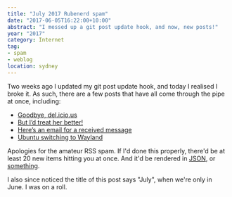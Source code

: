 ```yaml
---
title: "July 2017 Rubenerd spam"
date: "2017-06-05T16:22:00+10:00"
abstract: "I messed up a git post update hook, and now, new posts!"
year: "2017"
category: Internet
tag:
- spam
- weblog
location: sydney
---
```

Two weeks ago I updated my git post update hook, and today I realised I broke it. As such, there are a few posts that have all come through the pipe at once, including:

* [Goodbye, del.icio.us](https://rubenerd.com/goodbye-delicious/)
* [But I’d treat her better!](https://rubenerd.com/but-the-girls-like-bad-boys/)
* [Here’s an email for a received message](https://rubenerd.com/heres-an-email-for-a-received-message/)
* [Ubuntu switching to Wayland](https://rubenerd.com/ubuntu-switching-to-wayland/)

Apologies for the amateur RSS spam. If I'd done this properly, there'd be at least 20 new items hitting you at once. And it'd be rendered in [JSON], or [something].

I also since noticed the title of this post says "July", when we're only in June. I was on a roll.

[JSON]: http://scripting.com/2017/06/03.html#a080611
[something]: https://jsonfeed.org/version/1

